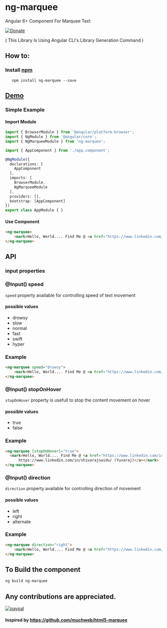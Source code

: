 # ng-marquee
Angular 6+ Component For Marquee Text

[![Donate](https://img.shields.io/badge/Donate-PayPal-green.svg)](https://paypal.me/shivarajnaidu)

( This Library Is Using Angular CLI's Library Generation Command )

## How to:

### Install [npm](https://www.npmjs.com/package/ng-marquee) 
```
   npm install ng-marquee --save
```

## [Demo](https://stackblitz.com/github/shivarajnaidu/ng-marquee)

### Simple Example

#### Import Module

```ts
import { BrowserModule } from '@angular/platform-browser';
import { NgModule } from '@angular/core';
import { NgMarqueeModule } from 'ng-marquee';

import { AppComponent } from './app.component';

@NgModule({
  declarations: [
    AppComponent
  ],
  imports: [
    BrowserModule,
    NgMarqueeModule
  ],
  providers: [],
  bootstrap: [AppComponent]
})
export class AppModule { }

```

#### Use Component
```html
<ng-marquee>
    <mark>Hello, World.... Find Me @ <a href="https://www.linkedin.com/in/shivarajnaidu/" target="__blank"> https://www.linkedin.com/in/shivarajnaidu/ (Yuvaraj)</a></mark>
</ng-marquee>
```

## API

### input properties

### @Input() speed
  `speed` property available for controlling speed of text movement

#### possible values
* drowsy
* slow
* normal
* fast
* swift
* hyper

### Example

```html
<ng-marquee speed="drowsy">
    <mark>Hello, World.... Find Me @ <a href="https://www.linkedin.com/in/shivarajnaidu/" target="__blank"> https://www.linkedin.com/in/shivarajnaidu/ (Yuvaraj)</a></mark>
</ng-marquee>
```


### @Input() stopOnHover
  `stopOnHover` property is usefull to stop the content movement on hover

#### possible values
* true
* false

### Example

```html
<ng-marquee [stopOnHover]="true">
  <mark>Hello, World.... Find Me @ <a href="https://www.linkedin.com/in/shivarajnaidu/" target="__blank">
      https://www.linkedin.com/in/shivarajnaidu/ (Yuvaraj)</a></mark>
</ng-marquee>
```

### @Input() direction
  `direction` property available for controlling direction of movement

#### possible values
* left
* right
* alternate

### Example

```html
<ng-marquee direction="right">
    <mark>Hello, World.... Find Me @ <a href="https://www.linkedin.com/in/shivarajnaidu/" target="__blank"> https://www.linkedin.com/in/shivarajnaidu/ (Yuvaraj)</a></mark>
</ng-marquee>
```

## To Build the component

```sh
ng build ng-marquee
```

## Any contributions are appreciated.
[![paypal](https://www.paypalobjects.com/en_US/i/btn/btn_donateCC_LG.gif)](https://paypal.me/shivarajnaidu)

#### Inspired by https://github.com/muchweb/html5-marquee